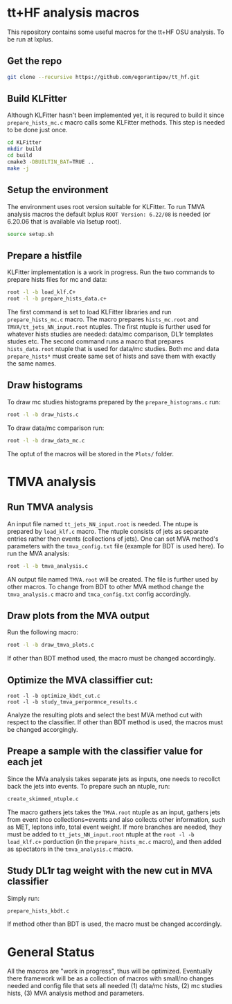 # tt+HF analysis macros
This repository contains some useful macros for the tt+HF OSU analysis. To be run at lxplus.

## Get the repo
```bash
git clone --recursive https://github.com/egorantipov/tt_hf.git
```

## Build KLFitter
Although KLFitter hasn't been implemented yet, it is requred to build it since `prepare_hists_mc.c` macro calls some KLFitter methods. This step is needed to be done just once.
```bash
cd KLFitter
mkdir build
cd build
cmake3 -DBUILTIN_BAT=TRUE ..
make -j
```

## Setup the environment
The environment uses root version suitable for KLFitter. To run TMVA analysis macros the default lxplus `ROOT Version: 6.22/08` is needed (or 6.20.06 that is available via lsetup root).
```bash
source setup.sh
```

## Prepare a histfile
KLFitter implementation is a work in progress. Run the two commands to prepare hists files for mc and data:
```bash
root -l -b load_klf.C+
root -l -b prepare_hists_data.c+
```
The first command is set to load KLFitter libraries and run `prepare_hists_mc.c` macro. The macro prepares `hists_mc.root` and `TMVA/tt_jets_NN_input.root` ntuples. The first ntuple is further used for whatever hists studies are needed: data/mc comparison, DL1r templates studes etc. 
The second command runs a macro that prepares `hists_data.root` ntuple that is used for data/mc studies. 
Both mc and data `prepare_hists*` must create same set of hists and save them with exactly the same names.

## Draw histograms
To draw mc studies histograms prepared by the `prepare_histograms.c` run:
```bash
root -l -b draw_hists.c
```
To draw data/mc comparison run:
```bash
root -l -b draw_data_mc.c
```
The optut of the macros will be stored in the `Plots/` folder.


# TMVA analysis

## Run TMVA analysis
An input file named `tt_jets_NN_input.root` is needed. The ntupe is prepared by `load_klf.c` macro. The ntuple consists of jets as separate entries rather then events (collections of jets). One can set MVA method's parameters with the `tmva_config.txt` file (example for BDT is used here). To run the MVA analysis:
```bash
root -l -b tmva_analysis.c
```
AN output file named `TMVA.root` will be created. The file is further used by other macros. To change from BDT to other MVA method change the `tmva_analysis.c` macro and `tmca_config.txt` config accordingly.

## Draw plots from the MVA output
Run the following macro:
```bash
root -l -b draw_tmva_plots.c
```
If other than BDT method used, the macro must be changed accordingly.

## Optimize the MVA classiffier cut:
```bach
root -l -b optimize_kbdt_cut.c
root -l -b study_tmva_perpormnce_results.c
```
Analyze the resulting plots and select the best MVA method cut with respect to the classifier. If other than BDT method is used, the macros must be changed accorgingly.

## Preape a sample with the classifier value for each jet
Since the MVa analysis takes separate jets as inputs, one needs to recollct back the jets into events. To prepare such an ntuple, run:
```bash
create_skimmed_ntuple.c
```
The macro gathers jets takes the `TMVA.root` ntuple as an input, gathers jets from event inco collections=events and also collects other information, such as MET, leptons info, total event weight. If more branches are needed, they must be added to `tt_jets_NN_input.root` ntuple at the `root -l -b load_klf.c+` porduction (in the `prepare_hists_mc.c` macro), and then added as spectators in the `tmva_analysis.c` macro.

## Study DL1r tag weight with the new cut in MVA classifier
Simply run:
```bash
prepare_hists_kbdt.c
```
If method other than BDT is used, the macro must be changed accordingly.


# General Status

All the macros are "work in progress", thus will be optimized. Eventually there framework will be as a collection of macros with small/no changes needed and config file that sets all needed (1) data/mc hists, (2) mc studies hists, (3) MVA analysis method and parameters.
